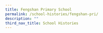```yaml
---
title: Fengshan Primary School
permalink: /school-histories/fengshan-pri/
description: ""
third_nav_title: School Histories
---
```

